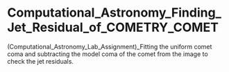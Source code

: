 # Computational_Astronomy_Finding_Jet_Residual_of_COMETRY_COMET
(Computational_Astronomy_Lab_Assignment)_Fitting the uniform comet coma and subtracting the model coma of the comet from the image to check the jet residuals.
